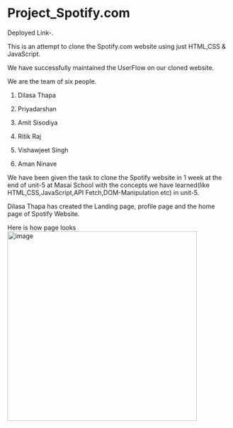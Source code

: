 # Project_Spotify.com

Deployed Link-.


This is an attempt to clone the Spotify.com website using just HTML,CSS & JavaScript.

We have successfully maintained the UserFlow on our cloned website.

We are the team of six people.

1) Dilasa Thapa

2) Priyadarshan 

3) Amit Sisodiya

4) Ritik Raj

5) Vishawjeet Singh

6) Aman Ninave 

We have been given the task to clone the Spotify website in 1 week at the end of unit-5 at Masai School with the concepts we have learned(like HTML,CSS,JavaScript,API Fetch,DOM-Manipulation etc) in unit-5. 

Dilasa Thapa has created the Landing page, profile page and the home page of Spotify Website.


Here is how  page looks 
<img width="428" alt="image" src="https://media.istockphoto.com/id/1399764585/photo/shallow-focus-of-a-high-permanence-dac-seen-connected-via-cables-to-custom-headphones.jpg?b=1&s=170667a&w=0&k=20&c=iE2Fs5U-gewaPtJJRpz3Wb3dH6o86iB7mKhTWTJN3hc=">